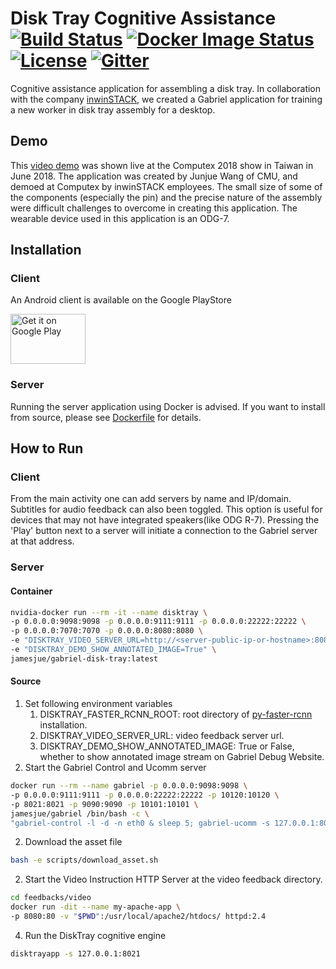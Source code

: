 # Disk Tray Cognitive Assistance [![Build Status][travis-image]][travis] [![Docker Image Status][docker-image]][docker] [![License][license-image]][license] [![Gitter][gitter-image]][gitter]

Cognitive assistance application for assembling a disk tray. In collaboration with the company [inwinSTACK](http://www.inwinstack.com/en/home/), we created a Gabriel application for training a new worker in disk tray assembly for a desktop.

[docker-image]: https://img.shields.io/docker/build/cmusatyalab/gabriel-disk-tray.svg
[docker]: https://hub.docker.com/r/cmusatyalab/gabriel-disk-tray

[travis-image]: https://travis-ci.org/cmusatyalab/gabriel-disk-tray.svg?branch=master
[travis]: http://travis-ci.org/cmusatyalab/gabriel-disk-tray

[license-image]: http://img.shields.io/badge/license-Apache--2-blue.svg?style=flat
[license]: LICENSE

[gitter-image]: https://badges.gitter.im/Join%20Chat.svg
[gitter]: https://gitter.im/gabriel-disk-tray/LOBBY

## Demo
This [video demo](https://www.youtube.com/watch?v=AwWZcL9XGI0) was shown live at the Computex 2018 show in Taiwan in June 2018.   The application was created by Junjue Wang of CMU, and demoed at Computex by inwinSTACK employees.   The small size of some of the components (especially the pin) and the precise nature of the assembly were difficult challenges to overcome in creating this application.  The wearable device used in this application is an ODG-7.

## Installation
### Client
An Android client is available on the Google PlayStore 

<a href='https://play.google.com/store/apps/details?id=edu.cmu.cs.gabrielclient'><img height='80px' width='120px' alt='Get it on Google Play' src='https://play.google.com/intl/en_us/badges/images/generic/en_badge_web_generic.png'/></a>

### Server
Running the server application using Docker is advised. If you want to install from source, please see [Dockerfile](Dockerfile) for details.


## How to Run
### Client
From the main activity one can add servers by name and IP/domain. Subtitles for audio feedback can also been toggled. This option is useful for devices that may not have integrated speakers(like ODG R-7).
Pressing the 'Play' button next to a server will initiate a connection to the Gabriel server at that address.

### Server
#### Container
```bash
nvidia-docker run --rm -it --name disktray \
-p 0.0.0.0:9098:9098 -p 0.0.0.0:9111:9111 -p 0.0.0.0:22222:22222 \
-p 0.0.0.0:7070:7070 -p 0.0.0.0:8080:8080 \
-e "DISKTRAY_VIDEO_SERVER_URL=http://<server-public-ip-or-hostname>:8080"  \
-e "DISKTRAY_DEMO_SHOW_ANNOTATED_IMAGE=True" \
jamesjue/gabriel-disk-tray:latest
```
#### Source
  1. Set following environment variables
      1. DISKTRAY_FASTER_RCNN_ROOT: root directory of [py-faster-rcnn](https://github.com/rbgirshick/py-faster-rcnn) installation.
      2. DISKTRAY_VIDEO_SERVER_URL: video feedback server url.
      3. DISKTRAY_DEMO_SHOW_ANNOTATED_IMAGE: True or False, whether to show annotated image stream on Gabriel Debug Website.
  1. Start the Gabriel Control and Ucomm server
  ```bash
  docker run --rm --name gabriel -p 0.0.0.0:9098:9098 \
  -p 0.0.0.0:9111:9111 -p 0.0.0.0:22222:22222 -p 10120:10120 \
  -p 8021:8021 -p 9090:9090 -p 10101:10101 \
  jamesjue/gabriel /bin/bash -c \
  "gabriel-control -l -d -n eth0 & sleep 5; gabriel-ucomm -s 127.0.0.1:8021"
  ```
  2. Download the asset file
  ```bash
  bash -e scripts/download_asset.sh
  ```
  2. Start the Video Instruction HTTP Server at the video feedback directory.
  ```bash
  cd feedbacks/video
  docker run -dit --name my-apache-app \
  -p 8080:80 -v "$PWD":/usr/local/apache2/htdocs/ httpd:2.4
  ```
  4. Run the DiskTray cognitive engine
  ```bash
  disktrayapp -s 127.0.0.1:8021
  ```
